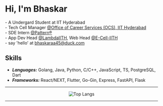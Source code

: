 # Hi, I'm Bhaskar

\- A Undergard Student at IIT Hyderabad
<br/>
\- Tech Cell Manager [@Office of Career Services (OCS), IIT Hyderabad](https://ocs.iith.ac.in)
<br />
\- SDE Intern [@Pattern®](https://pattern.com)
<br/>
\- App Dev Head [@LambdaIITH](https://iith.dev), Web Head [@E-Cell-IITH](https://ecell.iith.ac.in)
<br/>
\- say 'hello' at [bhaskaraa45@duck.com](mailto:bhaskaraa45@duck.com)

## Skills
- ***Languages:*** Golang, Java, Python, C/C++, JavaScript, TS, PostgreSQL, Dart
- ***Frameworks:*** React/NEXT, Flutter, Go-Gin, Express, FastAPI, Flask

---

<div align="center">
  <img src="https://github-readme-stats.vercel.app/api/top-langs/?username=bhaskaraa45&layout=compact&theme=dark" alt="Top Langs" />
</div>

---
